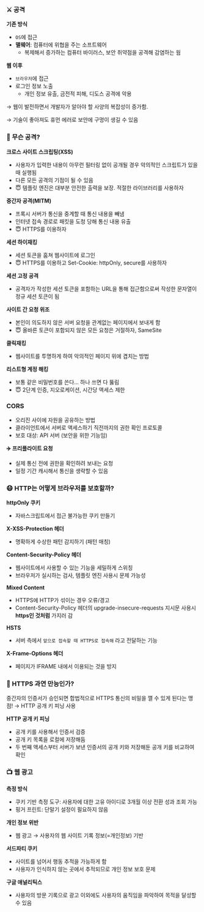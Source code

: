 ### ⚔️ 공격

**기존 방식**

- `OS`에 접근
- **맬웨어**: 컴퓨터에 위협을 주는 소프트웨어
    - 복제해서 증가하는 컴퓨터 바이러스, 보안 취약점을 공격해 감염하는 웜

**웹 이후**

- `브라우저`에 접근
- 로그인 정보 노출
    - 개인 정보 유출, 금전적 피해, 디도스 공격에 악용

→ 웹이 발전하면서 개발자가 알아야 할 사양의 복잡성이 증가함.

→ 기술이 좋아져도 휴먼 에러로 보안에 구멍이 생길 수 있음

### 🤔 무슨 공격?

**크로스 사이트 스크립팅(XSS)**

- 사용자가 입력한 내용이 아무런 필터링 없이 공개될 경우 악의적인 스크립트가 있을 때 실행됨
- 다른 모든 공격의 기점이 될 수 있음
- 😇 템플릿 엔진은 대부분 안전한 출력을 보장. 적절한 라이브러리를 사용하자

**중간자 공격(MITM)**

- 프록시 서버가 통신을 중계할 때 통신 내용을 빼냄
- 인터넷 접속 경로로 패킷을 도청 당해 통신 내용 유출
- 😇 HTTPS를 이용하자

**세션 하이재킹**

- 세션 토큰을 훔쳐 웹사이트에 로그인
- 😇 HTTPS를 이용하고 Set-Cookie: httpOnly, secure를 사용하자

**세션 고정 공격**

- 공격자가 작성한 세션 토큰을 포함하는 URL을 통해 접근함으로써 작성한 문자열이 정규 세션 토큰이 됨

**사이트 간 요청 위조**

- 본인이 의도하지 않은 서버 요청을 관계없는 페이지에서 보내게 함
- 😇 올바른 토큰이 포함되지 않은 모든 요청은 거절하자, SameSite

**클릭재킹**

- 웹사이트를 투명하게 하여 악의적인 페이지 위에 겹치는 방법

**리스트형 계정 해킹**

- 보통 같은 비밀번호를 쓴다… 하나 쓰면 다 뚫림
- 😇 2단계 인증, 지오로케이션, 시간당 액세스 제한

### CORS

- 오리진 사이에 자원을 공유하는 방법
- 클라이언트에서 서버로 액세스하기 직전까지의 권한 확인 프로토콜
- 보호 대상: API 서버 (보안을 위한 기능임)

**✈️ 프리플라이트 요청**

- 실제 통신 전에 권한을 확인하려 보내는 요청
- 일정 기간 캐시해서 통신을 생략할 수 있음

### 😷 HTTP는 어떻게 브라우저를 보호할까?

**httpOnly 쿠키**

- 자바스크립트에서 접근 불가능한 쿠키 만들기

**X-XSS-Protection 헤더**

- 명확하게 수상한 패턴 감지하기 (패턴 매칭)

**Content-Security-Policy 헤더**

- 웹사이트에서 사용할 수 있는 기능을 세밀하게 스위칭
- 브라우저가 실시하는 검사, 템플릿 엔진 사용시 문제 가능성

**Mixed Content**

- HTTPS에 HTTP가 섞이는 경우 오류/경고
- Content-Security-Policy 헤더의 upgrade-insecure-requests 지시문 사용시 **https인 것처럼** 가지러 감

**HSTS**

- 서버 측에서 `앞으로 접속할 때 HTTPS로 접속해` 라고 전달하는 기능

**X-Frame-Options 헤더**

- 페이지가 IFRAME 내에서 이용되는 것을 방지

### 🤨 HTTPS 과연 만능인가?

중간자의 인증서가 승인되면 합법적으로 HTTPS 통신의 비밀을 깰 수 있게 된다는 맹점!
→ HTTP 공개 키 피닝 사용

**HTTP 공개 키 피닝**

- 공개 키를 사용해서 인증서 검증
- 공개 키 목록을 로컬에 저장해둠
- 두 번째 액세스부터 서버가 보낸 인증서의 공개 키와 저장해둔 공개 키를 비교하여 확인

### 📺 웹 광고

**측정 방식**

- 쿠키 기반 측정 도구: 사용자에 대한 고유 아이디로 3개월 이상 전환 성과 조회 가능
- 핑거 프린트: 단말기 설정이 필요하지 않음

**개인 정보 위반**

- 웹 광고 → 사용자의 웹 사이트 기록 정보(=개인정보) 기반

**서드파티 쿠키**

- 사이트를 넘어서 행동 추적을 가능하게 함
- 사용자가 인식하지 않는 곳에서 추적되므로 개인 정보 보호 문제

**구글 애널리틱스**

- 사용자의 방문 기록으로 광고 이외에도 사용자의 움직임을 파악하여 목적을 달성할 수 있음
